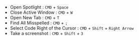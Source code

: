 
* Open Spotlight : ```CMD``` + ```Space```
* Close Active Window : ```CMD``` + ```W ```
* Open New Tab : ```CMD``` + ```T ```
* Find All Misspelled : ```CMD``` + ```; ```
* Select Code Right of the Cursor : ```CMD``` + ```Shift``` + ```Right Arrow```
* Take a screenshot : ```CMD``` + ```Shift``` + ```3```
